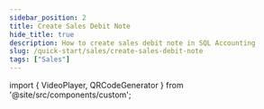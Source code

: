 ```yaml
---
sidebar_position: 2
title: Create Sales Debit Note
hide_title: true
description: How to create sales debit note in SQL Accounting
slug: /quick-start/sales/create-sales-debit-note
tags: ["Sales"]
--- 
```



import { VideoPlayer, QRCodeGenerator } from '@site/src/components/custom';

<QRCodeGenerator url="https://www.youtube.com/embed/e-93xlPjLns?autoplay=1" />

<VideoPlayer 
  videoId="e-93xlPjLns" 
    title="Sales Debit Note"
/>
 
 